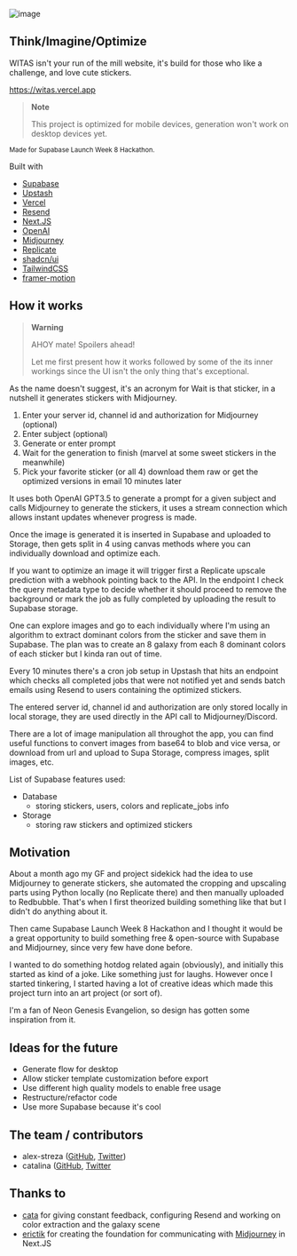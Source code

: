 ![image](https://github.com/alex-streza/witas/assets/72100849/3c967493-e462-49ff-9f78-56b0326fbda1)

## Think/Imagine/Optimize

WITAS isn't your run of the mill website, it's build for those who like a challenge, and love cute stickers.

https://witas.vercel.app

> **Note**
>
> This project is optimized for mobile devices, generation won't work on desktop devices yet.

<sup>Made for Supabase Launch Week 8 Hackathon.</sup>

Built with

- [Supabase](https://supabase.com/)
- [Upstash](https://upstash.com/)
- [Vercel](https://vercel.com/)
- [Resend](https://resend.com/)
- [Next.JS](https://nextjs.org/)
- [OpenAI](https://openai.com/)
- [Midjourney](https://midjourney.com/)
- [Replicate](https://replicate.com/)
- [shadcn/ui](https://ui.shadcn.com/)
- [TailwindCSS](https://tailwindcss.com/)
- [framer-motion](https://www.framer.com/motion/)

## How it works

> **Warning**
>
> AHOY mate! Spoilers ahead!
>
> Let me first present how it works followed by some of the its inner workings since the UI isn't the only thing that's exceptional.

As the name doesn't suggest, it's an acronym for Wait is that sticker, in a nutshell it generates stickers with Midjourney.

1. Enter your server id, channel id and authorization for Midjourney (optional)
2. Enter subject (optional)
3. Generate or enter prompt
4. Wait for the generation to finish (marvel at some sweet stickers in the meanwhile)
5. Pick your favorite sticker (or all 4) download them raw or get the optimized versions in email 10 minutes later

It uses both OpenAI GPT3.5 to generate a prompt for a given subject and calls Midjourney to generate the stickers, it uses a stream connection which allows instant updates whenever progress is made.

Once the image is generated it is inserted in Supabase and uploaded to Storage, then gets split in 4 using canvas methods where you can individually download and optimize each.

If you want to optimize an image it will trigger first a Replicate upscale prediction with a webhook pointing back to the API. In the endpoint I check the query metadata type to decide whether it should proceed to remove the background or mark the job as fully completed by uploading the result to Supabase storage.

One can explore images and go to each individually where I'm using an algorithm to extract dominant colors from the sticker and save them in Supabase. The plan was to create an 8 galaxy from each 8 dominant colors of each sticker but I kinda ran out of time.

Every 10 minutes there's a cron job setup in Upstash that hits an endpoint which checks all completed jobs that were not notified yet and sends batch emails using Resend to users containing the optimized stickers.

The entered server id, channel id and authorization are only stored locally in local storage, they are used directly in the API call to Midjourney/Discord.

There are a lot of image manipulation all throughot the app, you can find useful functions to convert images from base64 to blob and vice versa, or download from url and upload to Supa Storage, compress images, split images, etc.

List of Supabase features used:

- Database
  - storing stickers, users, colors and replicate_jobs info
- Storage
  - storing raw stickers and optimized stickers

## Motivation

About a month ago my GF and project sidekick had the idea to use Midjourney to generate stickers, she automated the cropping and upscaling parts using Python locally (no Replicate there) and then manually uploaded to Redbubble. That's when I first theorized building something like that but I didn't do anything about it.

Then came Supabase Launch Week 8 Hackathon and I thought it would be a great opportunity to build something free & open-source with Supabase and Midjourney, since very few have done before.

I wanted to do something hotdog related again (obviously), and initially this started as kind of a joke. Like something just for laughs.
However once I started tinkering, I started having a lot of creative ideas which made this project turn into an art project (or sort of).

I'm a fan of Neon Genesis Evangelion, so design has gotten some inspiration from it.

## Ideas for the future

- Generate flow for desktop
- Allow sticker template customization before export
- Use different high quality models to enable free usage
- Restructure/refactor code
- Use more Supabase because it's cool

## The team / contributors

- alex-streza ([GitHub](https://github.com/alex-streza), [Twitter](https://twitter.com/alex_streza))
- catalina ([GitHub](https://github.com/welnic), [Twitter](https://twitter.com/Catalina_Melnic)

## Thanks to

- [cata](https://twitter.com/Catalina_Melnic) for giving constant feedback, configuring Resend and working on color extraction and the galaxy scene
- [erictik](https://github.com/erictik) for creating the foundation for communicating with [Midjourney](https://github.com/erictik/midjourney-ui) in Next.JS

